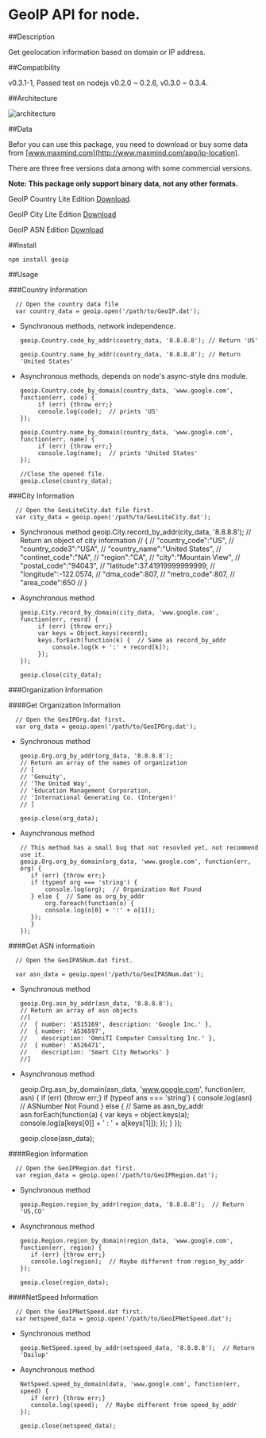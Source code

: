 GeoIP API for node.
===================


##Description

Get geolocation information based on domain or IP address.


##Compatibility

v0.3.1-1, Passed test on nodejs v0.2.0 ~ 0.2.6, v0.3.0 ~ 0.3.4.


##Architecture

![architecture](https://github.com/kuno/GeoIP/raw/master/misc/architecture.png)


##Data

Befor you can use this package, you need to download or buy some data from [www.maxmind.com](http://www.maxmind.com/app/ip-location).

There are three free versions data among with some commercial versions.

__Note: This package only support binary data, not any other formats.__

GeoIP Country Lite Edition [Download](http://geolite.maxmind.com/download/geoip/database/GeoLiteCountry/GeoIP.dat.gz).

GeoIP City Lite Edition [Download](http://geolite.maxmind.com/download/geoip/database/GeoLiteCity.dat.gz)

GeoIP ASN Edition [Download](http://geolite.maxmind.com/download/geoip/database/asnum/GeoIPASNum.dat.gz)


##Install

    npm install geoip


##Usage

###Country Information

      // Open the country data file
      var country_data = geoip.open('/path/to/GeoIP.dat');

 - Synchronous methods, network independence.

       geoip.Country.code_by_addr(country_data, '8.8.8.8'); // Return 'US'

       geoip.Country.name_by_addr(country_data, '8.8.8.8'); // Return  'United States'

 - Asynchronous methods, depends on node's async-style dns module.

       geoip.Country.code_by_domain(country_data, 'www.google.com', function(err, code) {
            if (err) {throw err;}
            console.log(code);  // prints 'US'
       });

       geoip.Country.name_by_domain(country_data, 'www.google.com', function(err, name) {
            if (err) {throw err;}
            console.log(name);  // prints 'United States'
       });

       //Close the opened file.
       geoip.close(country_data);



###City Information

      // Open the GeoLiteCity.dat file first.
      var city_data = geoip.open('/path/to/GeoLiteCity.dat');

 - Synchronous method
       geoip.City.record_by_addr(city_data, '8.8.8.8');
       // Return an object of city information
       // {
       //  "country_code":"US",
       //  "country_code3":"USA",
       //  "country_name":"United States",
       //  "continet_code":"NA",
       //  "region":"CA",
       //  "city":"Mountain View",
       //  "postal_code":"94043",
       //  "latitude":37.41919999999999,
       //  "longitude":-122.0574,
       //  "dma_code":807,
       //  "metro_code":807,
       //  "area_code":650
       //  }    

 - Asynchronous method

       geoip.City.record_by_domain(city_data, 'www.google.com', function(err, reord) {
            if (err) {throw err;}
            var keys = Object.keys(record);
            keys.forEach(function(k) {  // Same as record_by_addr
                console.log(k + ':' + record[k]);
            });   
       });

       geoip.close(city_data);


###Organization Information

####Get Organization Information

      // Open the GeoIPOrg.dat first.
      var org_data = geoip.open('/path/to/GeoIPOrg.dat');

- Synchronous method

      geoip.Org.org_by_addr(org_data, '8.8.8.8');
      // Return an array of the names of organization
      // [
      // 'Genuity',
      // 'The United Way',
      // 'Education Management Corporation,
      // 'International Generating Co. (Intergen)'
      // ]    

      geoip.close(org_data);

 - Asynchronous method

       // This method has a small bug that not resovled yet, not recommend use it.
       geoip.Org.org_by_domain(org_data, 'www.google.com', function(err, org) {
          if (err) {throw err;}
          if (typeof org === 'string') {
              console.log(org);  // Organization Not Found
          } else {  // Same as org_by_addr
              org.foreach(function(o) {
              console.log(o[0] + ':' + o[1]);
          });
          }
       });

        
####Get ASN informatioin

      // Open the GeoIPASNum.dat first.

      var asn_data = geoip.open('/path/to/GeoIPASNum.dat');

 - Synchronous method

       geoip.Org.asn_by_addr(asn_data, '8.8.8.8');
       // Return an array of asn objects
       //[ 
       //  { number: 'AS15169', description: 'Google Inc.' },
       //  { number: 'AS36597',
       //    description: 'OmniTI Computer Consulting Inc.' },
       //  { number: 'AS26471',
       //    description: 'Smart City Networks' } 
       //]

 - Asynchronous method
      
      geoip.Org.asn_by_domain(asn_data, 'www.google.com', function(err, asn) {
          if (err) {throw err;}
          if (typeof ans === 'string') {
              console.log(asn)  // ASNumber Not Found
          } else {  // Same as asn_by_addr
              asn.forEach(function(a) {
                  var keys = object.keys(a);
                  console.log(a[keys[0]] + ' : ' + a[keys[1]]);
              });
          }
      });

      geoip.close(asn_data);

      
####Region Information

      // Open the GeoIPRegion.dat first.
      var region_data = geoip.open('/path/to/GeoIPRegion.dat');

 - Synchronous method

       geoip.Region.region_by_addr(region_data, '8.8.8.8');  // Return 'US,CO'

 - Asynchronous method

       geoip.Region.region_by_domain(region_data, 'www.google.com', function(err, region) {
          if (err) {throw err;}
          console.log(region);  // Maybe different from region_by_addr
       });

       geoip.close(region_data);


####NetSpeed Information

      // Open the GeoIPNetSpeed.dat first.
      var netspeed_data = geoip.open('/path/to/GeoIPNetSpeed.dat');

 - Synchronous method

       geoip.NetSpeed.speed_by_addr(netspeed_data, '8.8.8.8');  // Return 'Dailup'

 - Asynchronous method
      
       NetSpeed.speed_by_domain(data, 'www.google.com', function(err, speed) {
          if (err) {throw err;}
          console.log(speed);  // Maybe different from speed_by_addr
       });

       geoip.close(netspeed_data);
